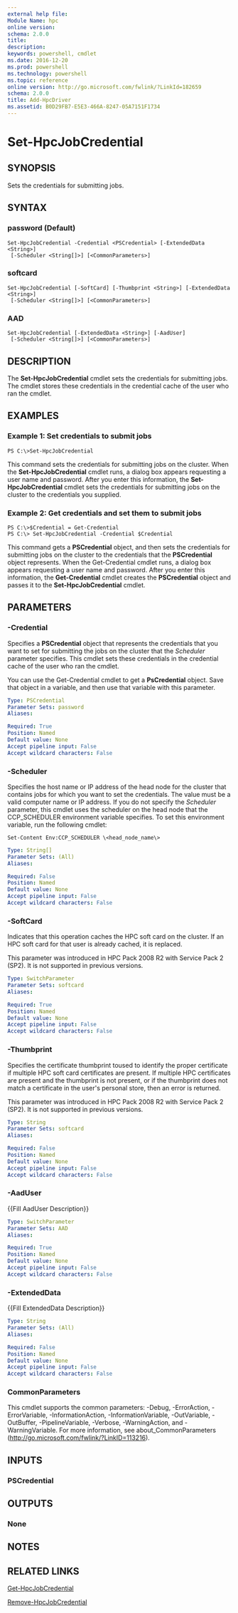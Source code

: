 ```yaml
---
external help file:
Module Name: hpc
online version:
schema: 2.0.0
title:
description:
keywords: powershell, cmdlet
ms.date: 2016-12-20
ms.prod: powershell
ms.technology: powershell
ms.topic: reference
online version: http://go.microsoft.com/fwlink/?LinkId=182659
schema: 2.0.0
title: Add-HpcDriver
ms.assetid: B0D29FB7-E5E3-466A-8247-05A7151F1734
---
```


# Set-HpcJobCredential

## SYNOPSIS
Sets the credentials for submitting jobs.

## SYNTAX

### password (Default)
```
Set-HpcJobCredential -Credential <PSCredential> [-ExtendedData <String>]
 [-Scheduler <String[]>] [<CommonParameters>]
```

### softcard
```
Set-HpcJobCredential [-SoftCard] [-Thumbprint <String>] [-ExtendedData <String>]
 [-Scheduler <String[]>] [<CommonParameters>]
```

### AAD
```
Set-HpcJobCredential [-ExtendedData <String>] [-AadUser]
 [-Scheduler <String[]>] [<CommonParameters>]
```

## DESCRIPTION
The **Set-HpcJobCredential** cmdlet sets the credentials for submitting jobs.
The cmdlet stores these credentials in the credential cache of the user who ran the cmdlet.

## EXAMPLES

### Example 1: Set credentials to submit jobs
```
PS C:\>Set-HpcJobCredential
```

This command sets the credentials for submitting jobs on the cluster.
When the **Set-HpcJobCredential** cmdlet runs, a dialog box appears requesting a user name and password.
After you enter this information, the **Set-HpcJobCredential** cmdlet sets the credentials for submitting jobs on the cluster to the credentials you supplied.

### Example 2: Get credentials and set them to submit jobs
```
PS C:\>$Credential = Get-Credential
PS C:\> Set-HpcJobCredential -Credential $Credential
```

This command gets a **PSCredential** object, and then sets the credentials for submitting jobs on the cluster to the credentials that the **PSCredential** object represents.
When the Get-Credential cmdlet runs, a dialog box appears requesting a user name and password.
After you enter this information, the **Get-Credential** cmdlet creates the **PSCredential** object and passes it to the **Set-HpcJobCredential** cmdlet.

## PARAMETERS

### -Credential
Specifies a **PSCredential** object that represents the credentials that you want to set for submitting the jobs on the cluster that the *Scheduler* parameter specifies.
This cmdlet sets these credentials in the credential cache of the user who ran the cmdlet.

You can use the Get-Credential cmdlet to get a **PsCredential** object.
Save that object in a variable, and then use that variable with this parameter.

```yaml
Type: PSCredential
Parameter Sets: password
Aliases:

Required: True
Position: Named
Default value: None
Accept pipeline input: False
Accept wildcard characters: False
```

### -Scheduler
Specifies the host name or IP address of the head node for the cluster that contains jobs for which you want to set the credentials.
The value must be a valid computer name or IP address.
If you do not specify the *Scheduler* parameter, this cmdlet uses the scheduler on the head node that the CCP_SCHEDULER environment variable specifies.
To set this environment variable, run the following cmdlet:

`Set-Content Env:CCP_SCHEDULER \<head_node_name\>`

```yaml
Type: String[]
Parameter Sets: (All)
Aliases:

Required: False
Position: Named
Default value: None
Accept pipeline input: False
Accept wildcard characters: False
```

### -SoftCard
Indicates that this operation caches the HPC soft card on the cluster.
If an HPC soft card for that user is already cached, it is replaced.

This parameter was introduced in HPC Pack 2008 R2 with Service Pack 2 (SP2).
It is not supported in previous versions.

```yaml
Type: SwitchParameter
Parameter Sets: softcard
Aliases:

Required: True
Position: Named
Default value: None
Accept pipeline input: False
Accept wildcard characters: False
```

### -Thumbprint
Specifies the certificate thumbprint toused to identify the proper certificate if multiple HPC soft card certificates are present.
If multiple HPC certificates are present and the thumbprint is not present, or if the thumbprint does not match a certificate in the user's personal store, then an error is returned.

This parameter was introduced in HPC Pack 2008 R2 with Service Pack 2 (SP2).
It is not supported in previous versions.

```yaml
Type: String
Parameter Sets: softcard
Aliases:

Required: False
Position: Named
Default value: None
Accept pipeline input: False
Accept wildcard characters: False
```

### -AadUser
{{Fill AadUser Description}}

```yaml
Type: SwitchParameter
Parameter Sets: AAD
Aliases:

Required: True
Position: Named
Default value: None
Accept pipeline input: False
Accept wildcard characters: False
```

### -ExtendedData
{{Fill ExtendedData Description}}

```yaml
Type: String
Parameter Sets: (All)
Aliases:

Required: False
Position: Named
Default value: None
Accept pipeline input: False
Accept wildcard characters: False
```

### CommonParameters
This cmdlet supports the common parameters: -Debug, -ErrorAction, -ErrorVariable, -InformationAction, -InformationVariable, -OutVariable, -OutBuffer, -PipelineVariable, -Verbose, -WarningAction, and -WarningVariable. For more information, see about_CommonParameters (http://go.microsoft.com/fwlink/?LinkID=113216).

## INPUTS

### PSCredential

## OUTPUTS

### None

## NOTES

## RELATED LINKS

[Get-HpcJobCredential](./Get-HpcJobCredential.md)

[Remove-HpcJobCredential](./Remove-HpcJobCredential.md)
